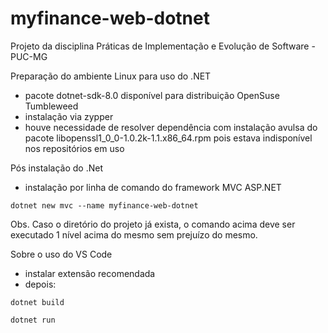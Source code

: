 # myfinance-web-dotnet

Projeto da disciplina Práticas de Implementação e Evolução de Software - PUC-MG

Preparação do ambiente Linux para uso do .NET
- pacote dotnet-sdk-8.0 disponível para distribuição OpenSuse Tumbleweed
- instalação via zypper
- houve necessidade de resolver dependência com instalação avulsa do pacote libopenssl1_0_0-1.0.2k-1.1.x86_64.rpm pois estava indisponível nos repositórios em uso

Pós instalação do .Net
- instalação por linha de comando do framework MVC ASP.NET

```
dotnet new mvc --name myfinance-web-dotnet
```
Obs. Caso o diretório do projeto já exista, o comando acima deve ser executado 1 nível acima do mesmo sem prejuízo do mesmo.

Sobre o uso do VS Code
- instalar extensão recomendada
- depois:

```
dotnet build
```


```
dotnet run
```
